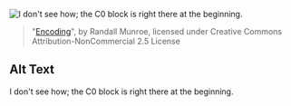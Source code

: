 ![I don't see how; the C0 block is right there at the beginning.](https://imgs.xkcd.com/comics/encoding.png)
> "[Encoding](https://xkcd.com/1209/)", by Randall Munroe, licensed under Creative Commons Attribution-NonCommercial 2.5 License

## Alt Text
I don't see how; the C0 block is right there at the beginning.
